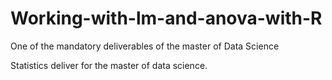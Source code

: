 # Working-with-lm-and-anova-with-R
One of the mandatory deliverables of the master of Data Science

Statistics deliver for the master of data science.
